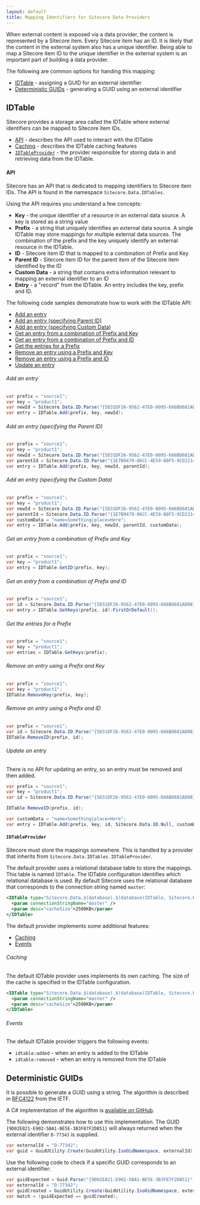 ```yaml
---
layout: default
title: Mapping Identifiers for Sitecore Data Providers
---
```

When external content is exposed via a data provider, the content is represented by a Sitecore item. Every Sitecore item has an ID. It is likely that the content in the external system also has a unique identifier. Being able to map a Sitecore item ID to the unique identifier in the external system is an important part of building a data provider.

The following are common options for handing this mapping: 

* [IDTable](#idtable) - assigning a GUID for an external identifier
* [Deterministic GUIDs](#deterministic) - generating a GUID using an external identifier

## <a name="idtable">IDTable</a>
Sitecore provides a storage area called the IDTable where external identifiers can be mapped to Sitecore item IDs.

* [API](#api) - describes the API used to interact with the IDTable
* [Caching](#caching) - describes the IDTable caching features
* [`IDTableProvider`](#IDTableProvider) - the provider responsible for storing data in and retrieving data from the IDTable.

#### <a name="api">API</a>
Sitecore has an API that is dedicated to mapping identifiers to Sitecore item IDs. The API is found in the namespace `Sitecore.Data.IDTables`. 

Using the API requires you understand a few concepts:
* **Key** - the unique identifier of a resource in an external data source. A key is stored as a string value 
* **Prefix** - a string that uniquely identifies an external data source. A single IDTable may store mappings for multiple external data sources. The combination of the prefix and the key uniquely identify an external resource in the IDTable.
* **ID** - Sitecore item ID that is mapped to a combination of Prefix and Key
* **Parent ID** - Sitecore item ID for the parent item of the Sitecore item identified by the ID
* **Custom Data** - a string that contains extra information relevant to mapping an external identifier to an ID 
* **Entry** - a "record" from the IDTable. An entry includes the key, prefix and ID. 

The following code samples demonstrate how to work with the IDTable API:

* [Add an entry](#api_add1)
* [Add an entry (specifying Parent ID)](#api_add2)
* [Add an entry (specifying Custom Data)](#api_add3)
* [Get an entry from a combination of Prefix and Key](#api_get1)
* [Get an entry from a combination of Prefix and ID](#api_get2)
* [Get the entries for a Prefix](#api_get3)
* [Remove an entry using a Prefix and Key](#api_remove1)
* [Remove an entry using a Prefix and ID](#api_remove2)
* [Update an entry](#api_update1)

###### <a name="api_add1">Add an entry</a>

```c#
var prefix = "source1";
var key = "product1";
var newId = Sitecore.Data.ID.Parse("{5D31DF26-9562-47E0-8095-666BD681AD08}");
var entry = IDTable.Add(prefix, key, newId);
```

###### <a name="api_add2">Add an entry (specifying the Parent ID)</a>

```c#
var prefix = "source1";
var key = "product1";
var newId = Sitecore.Data.ID.Parse("{5D31DF26-9562-47E0-8095-666BD681AD08}");
var parentId = Sitecore.Data.ID.Parse("{1E7B9470-06CC-4E59-B8F5-9CD221454E71}");
var entry = IDTable.Add(prefix, key, newId, parentId);
```

###### <a name="api_add3">Add an entry (specifying the Custom Data)</a>

```c#
var prefix = "source1";
var key = "product1";
var newId = Sitecore.Data.ID.Parse("{5D31DF26-9562-47E0-8095-666BD681AD08}");
var parentId = Sitecore.Data.ID.Parse("{1E7B9470-06CC-4E59-B8F5-9CD221454E71}");
var customData = "name=Something|place=Here";
var entry = IDTable.Add(prefix, key, newId, parentId, customData);
```

###### <a name="api_get1">Get an entry from a combination of Prefix and Key</a>

```c#
var prefix = "source1";
var key = "product1";
var entry = IDTable.GetID(prefix, key);
```

###### <a name="api_get2">Get an entry from a combination of Prefix and ID</a>

```c#
var prefix = "source1";
var id = Sitecore.Data.ID.Parse("{5D31DF26-9562-47E0-8095-666BD681AD08}");
var entry = IDTable.GetKeys(prefix, id).FirstOrDefault();
```

###### <a name="api_get3">Get the entries for a Prefix</a>

```c#
var prefix = "source1";
var key = "product1";
var entries = IDTable.GetKeys(prefix);
```

###### <a name="api_remove1">Remove an entry using a Prefix and Key</a>

```c#
var prefix = "source1";
var key = "product1";
IDTable.RemoveKey(prefix, key);
```

###### <a name="api_remove2">Remove an entry using a Prefix and ID</a>

```c#
var prefix = "source1";
var id = Sitecore.Data.ID.Parse("{5D31DF26-9562-47E0-8095-666BD681AD08}");
IDTable.RemoveID(prefix, id);
```

###### <a name="api_update1">Update an entry</a>
There is no API for updating an entry, so an entry must be removed and then added.

```c#
var prefix = "source1";
var key = "product1";
var id = Sitecore.Data.ID.Parse("{5D31DF26-9562-47E0-8095-666BD681AD08}");

IDTable.RemoveID(prefix, id);

var customData = "name=Something|place=Here";
var entry = IDTable.Add(prefix, key, id, Sitecore.Data.ID.Null, customData);
```

#### <a name="IDTableProvider">`IDTableProvider`</a>
Sitecore must store the mappings somewhere. This is handled by a provider that inherits from `Sitecore.Data.IDTables.IDTableProvider`.

The default provider uses a relational database table to store the mappings. This table is named `IDTable`. The IDTable configuration identifies which relational database is used. By default Sitecore uses the relational database that corresponds to the connection string named `master`:

```xml
<IDTable type="Sitecore.Data.$(database).$(database)IDTable, Sitecore.Kernel" singleInstance="true">
  <param connectionStringName="master" />
  <param desc="cacheSize">2500KB</param>
</IDTable>
 ```

The default provider implements some additional features:
* [Caching](#idprovider_caching)
* [Events](#idprovider_events)

###### <a name="idprovider_caching">Caching</a>
The default IDTable provider uses implements its own caching. The size of the cache is specified in the IDTable configuration.  

```xml
<IDTable type="Sitecore.Data.$(database).$(database)IDTable, Sitecore.Kernel" singleInstance="true">
  <param connectionStringName="master" />
  <param desc="cacheSize">2500KB</param>
</IDTable>
 ```

###### <a name="idprovider_events">Events</a>

The default IDTable provider triggers the following events:

* `idtable:added` - when an entry is added to the IDTable
* `idtable:removed` - when an entry is removed from the IDTable


## <a name="deterministic">Deterministic GUIDs</a>
It is possible to generate a GUID using a string. The algorithm is described in [RFC4122](http://www.ietf.org/rfc/rfc4122.txt) from the IETF. 

A C# implementation of the algorithm is [available on GitHub](https://github.com/LogosBible/Logos.Utility/blob/master/src/Logos.Utility/GuidUtility.cs).

The following demonstrates how to use this implementation. The GUID `{9D02E821-E902-5BA1-BE5E-3B3F87F2DB51}` will always returned when the external identifier `D-7734J` is supplied.

```c#
var externalId = "D-7734J";
var guid = GuidUtility.Create(GuidUtility.IsoOidNamespace, externalId);

```

Use the following code to check if a specific GUID corresponds to an external identifier:

```c#
var guidExpected = Guid.Parse("{9D02E821-E902-5BA1-BE5E-3B3F87F2DB51}");
var externalId = "D-7734J";
var guidCreated = GuidUtility.Create(GuidUtility.IsoOidNamespace, externalId);
var match = (guidExpected == guidCreated);
``` 
